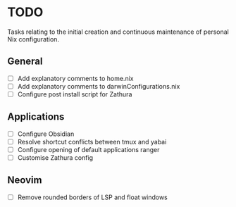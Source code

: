 # TODO

Tasks relating to the initial creation and continuous maintenance of personal Nix configuration.

## General

- [ ] Add explanatory comments to home.nix
- [ ] Add explanatory comments to darwinConfigurations.nix
- [ ] Configure post install script for Zathura

## Applications

- [ ] Configure Obsidian
- [ ] Resolve shortcut conflicts between tmux and yabai
- [ ] Configure opening of default applications ranger
- [ ] Customise Zathura config

## Neovim

- [ ] Remove rounded borders of LSP and float windows
 
